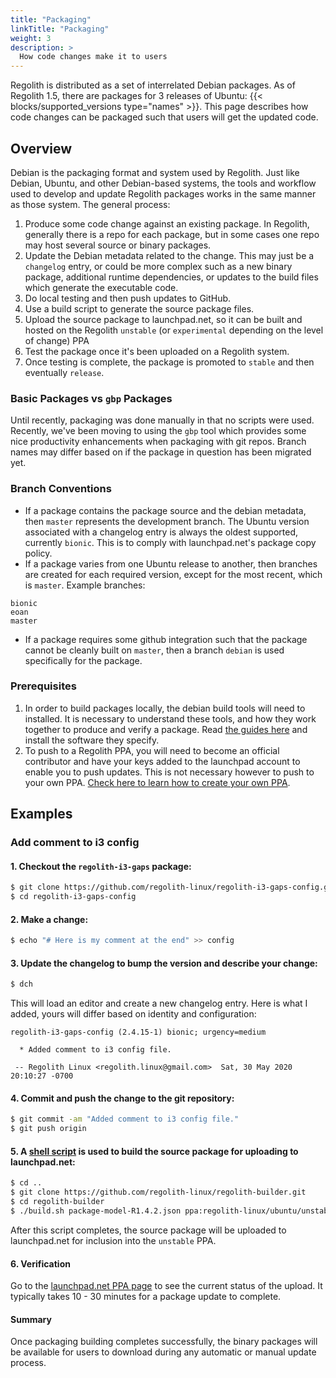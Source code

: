 ```yaml
---
title: "Packaging"
linkTitle: "Packaging"
weight: 3
description: >
  How code changes make it to users
---
```


Regolith is distributed as a set of interrelated Debian packages. As of Regolith 1.5, there are packages for 3 releases of Ubuntu: {{< blocks/supported_versions type="names" >}}. This page describes how code changes can be packaged such that users will get the updated code.

## Overview

Debian is the packaging format and system used by Regolith. Just like Debian, Ubuntu, and other Debian-based systems, the tools and workflow used to develop and update Regolith packages works in the same manner as those system. The general process:

1. Produce some code change against an existing package. In Regolith, generally there is a repo for each package, but in some cases one repo may host several source or binary packages.
2. Update the Debian metadata related to the change. This may just be a `changelog` entry, or could be more complex such as a new binary package, additional runtime dependencies, or updates to the build files which generate the executable code.
3. Do local testing and then push updates to GitHub.
4. Use a build script to generate the source package files.
5. Upload the source package to launchpad.net, so it can be built and hosted on the Regolith `unstable` (or `experimental` depending on the level of change) PPA
6. Test the package once it's been uploaded on a Regolith system.
7. Once testing is complete, the package is promoted to `stable` and then eventually `release`.

### Basic Packages vs `gbp` Packages

Until recently, packaging was done manually in that no scripts were used. Recently, we've been moving to using the `gbp` tool which provides some nice productivity enhancements when packaging with git repos. Branch names may differ based on if the package in question has been migrated yet.

### Branch Conventions

- If a package contains the package source and the debian metadata, then `master` represents the development branch. The Ubuntu version associated with a changelog entry is always the oldest supported, currently `bionic`. This is to comply with launchpad.net's package copy policy.
- If a package varies from one Ubuntu release to another, then branches are created for each required version, except for the most recent, which is `master`. Example branches:

```
bionic
eoan
master
```

- If a package requires some github integration such that the package cannot be cleanly built on `master`, then a branch `debian` is used specifically for the package.

### Prerequisites

1. In order to build packages locally, the debian build tools will need to installed. It is necessary to understand these tools, and how they work together to produce and verify a package. Read [the guides here](https://packaging.ubuntu.com/html/) and install the software they specify.
2. To push to a Regolith PPA, you will need to become an official contributor and have your keys added to the launchpad account to enable you to push updates. This is not necessary however to push to your own PPA. [Check here to learn how to create your own PPA](https://askubuntu.com/questions/71510/how-do-i-create-a-ppa).

## Examples

### Add comment to i3 config

#### 1. Checkout the `regolith-i3-gaps` package:

```bash
$ git clone https://github.com/regolith-linux/regolith-i3-gaps-config.git
$ cd regolith-i3-gaps-config
```

#### 2. Make a change:

```bash
$ echo "# Here is my comment at the end" >> config
```

#### 3. Update the changelog to bump the version and describe your change:

```bash
$ dch
```

This will load an editor and create a new changelog entry. Here is what I added, yours will differ based on identity and configuration:

```
regolith-i3-gaps-config (2.4.15-1) bionic; urgency=medium

  * Added comment to i3 config file.

 -- Regolith Linux <regolith.linux@gmail.com>  Sat, 30 May 2020 20:10:27 -0700

```

#### 4. Commit and push the change to the git repository:

```bash
$ git commit -am "Added comment to i3 config file."
$ git push origin
```

#### 5. A [shell script](https://github.com/regolith-linux/regolith-builder/blob/master/build.sh) is used to build the source package for uploading to launchpad.net:

```bash
$ cd ..
$ git clone https://github.com/regolith-linux/regolith-builder.git
$ cd regolith-builder
$ ./build.sh package-model-R1.4.2.json ppa:regolith-linux/ubuntu/unstable /tmp regolith-i3-gaps-config
```

After this script completes, the source package will be uploaded to launchpad.net for inclusion into the `unstable` PPA.

#### 6. Verification

Go to the [launchpad.net PPA page](https://launchpad.net/~regolith-linux/+archive/ubuntu/unstable) to see the current status of the upload. It typically takes 10 - 30 minutes for a package update to complete.

#### Summary

Once packaging building completes successfully, the binary packages will be available for users to download during any automatic or manual update process.

